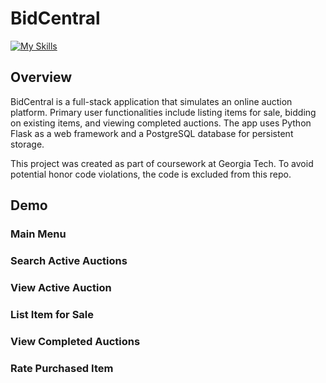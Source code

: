 # BidCentral 

[![My Skills](https://skillicons.dev/icons?i=py,js,html,css,docker)](#)

## Overview

BidCentral is a full-stack application that simulates an online auction platform. Primary user functionalities include listing items for sale, bidding on existing items, and viewing completed auctions. The app uses Python Flask as a web framework and a PostgreSQL database for persistent storage. 

This project was created as part of coursework at Georgia Tech. To avoid potential honor code violations, the code is excluded from this repo. 

## Demo

### Main Menu

### Search Active Auctions 

### View Active Auction 

### List Item for Sale 

### View Completed Auctions 

### Rate Purchased Item 




